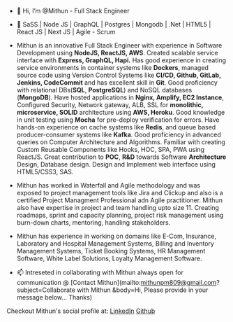 - 👋 Hi, I’m @Mithun - Full Stack Engineer
- 👀 SaSS | Node JS | GraphQL | Postgres | Mongodb | .Net | HTML5 | React JS | Next JS | Agile - Scrum

- Mithun is an innovative Full Stack Engineer with experience in Software Development using **NodeJS, ReactJS, AWS**. Created scalable service interface with **Express, GraphQL, Hapi.** Has good experience in creating service environments in container systems like **Dockers**, managed source code using Version Control Systems like **CI/CD, Github, GitLab, Jenkins, CodeCommit** and has excellent skill in **Git**. Good proficiency with relational DBs(**SQL**, **PostgreSQL**) and NoSQL databases (**MongoDB**). Have hosted applications in **Nginx, Amplify, EC2 Instance**, Configured Security, Network gateway, ALB, SSL for **monolithic, microservice, SOLID** architecture using **AWS, Heroku**. Good knowledge in unit testing using **Mocha** for pre-deploy verification for errors. Have hands-on experience on cache systems like **Redis**, and queue based producer-consumer systems like **Kafka**. Good proficiency in advanced queries on Computer Architecture and Algorithms. Familiar with creating Custom Reusable Components like Hooks, HOC, SPA, PWA using ReactJS. Great contribution to **POC**, **R&D** towards Software **Architecture** Design, Database design. Design and Implement web interface using HTML5/CSS3, SAS.

- Mithun has worked in Waterfall and Agile methodology and was exposed to project management tools like Jira and Clickup and also is a certified Project Managment Professional adn Agile practitioner. Mithun also have expertise in project and team handling upto size 11. Creating roadmaps, sprint and capacity planning, project risk management using burn-down charts, mentoring, handling stakeholders.

- Mithun has experience in working on domains like E-Com, Insurance, Laboratory and Hospital Management Systems, Billing and Inventory Management Systems, Ticket Booking Systems, HR Management Software, White Label Solutions, Loyalty Management Software.

- 📫 Intreseted in collaborating with Mithun always open for communication @ [Contact Mithun](mailto:mithunpm809@gmail.com?subject=Collaborate with Mithun &body=Hi, Please provide in your message below... Thanks)

Checkout Mithun's social profile at:
[LinkedIn](https://www.linkedin.com/in/mithun-p-madhav)
[Github](https://github.com/mithunmadhavan)

